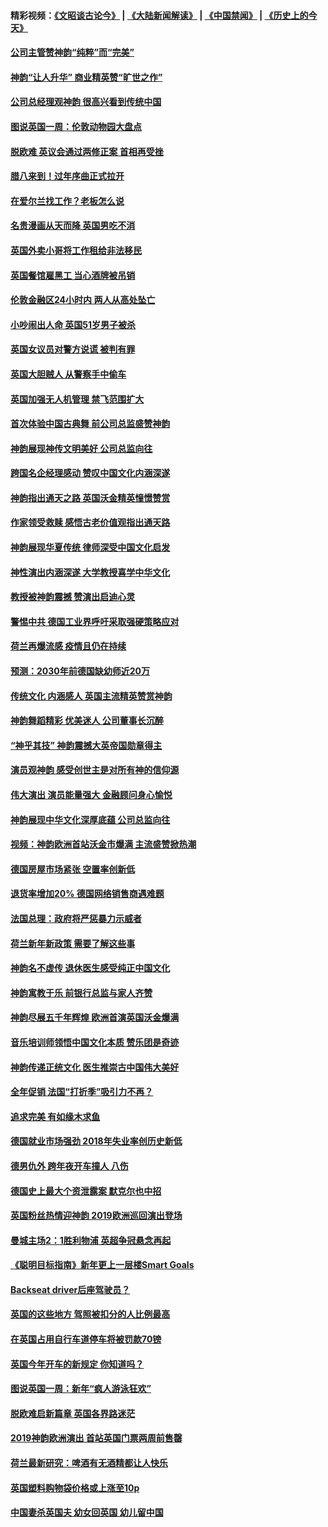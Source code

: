 #### 精彩视频：[《文昭谈古论今》](https://github.com/gfw-breaker/wenzhao/blob/master/README.md?t=01121230) | [《大陆新闻解读》](https://github.com/gfw-breaker/ntdtv-comedy/blob/master/README.md?t=01121230) | [《中国禁闻》](https://github.com/gfw-breaker/ntdtv-news/blob/master/README.md?t=01121230) | [《历史上的今天》](https://github.com/gfw-breaker/today-in-history/blob/master/README.md?t=01121230) 

#### [公司主管赞神韵“纯粹”而“完美”](../pages/nsc974/n10969882.md?t=01121230) 

#### [神韵“让人升华” 商业精英赞“旷世之作”](../pages/nsc974/n10969860.md?t=01121230) 

#### [公司总经理观神韵 很高兴看到传统中国](../pages/nsc974/n10969730.md?t=01121230) 

#### [图说英国一周：伦敦动物园大盘点](../pages/nsc974/n10969365.md?t=01121230) 

#### [脱欧难 英议会通过两修正案 首相再受挫](../pages/nsc974/n10968468.md?t=01121230) 

#### [腊八来到！过年序曲正式拉开](../pages/nsc974/n10968649.md?t=01121230) 

#### [在爱尔兰找工作？老板怎么说](../pages/nsc974/n10968555.md?t=01121230) 

#### [名贵漫画从天而降 英国男吃不消](../pages/nsc974/n10968559.md?t=01121230) 

#### [英国外卖小哥将工作租给非法移民](../pages/nsc974/n10968548.md?t=01121230) 

#### [英国餐馆雇黑工 当心酒牌被吊销](../pages/nsc974/n10968537.md?t=01121230) 

#### [伦敦金融区24小时内 两人从高处坠亡](../pages/nsc974/n10968533.md?t=01121230) 

#### [小吵闹出人命 英国51岁男子被杀](../pages/nsc974/n10968526.md?t=01121230) 

#### [英国女议员对警方说谎 被判有罪](../pages/nsc974/n10968517.md?t=01121230) 

#### [英国大胆贼人 从警察手中偷车](../pages/nsc974/n10968489.md?t=01121230) 

#### [英国加强无人机管理 禁飞范围扩大](../pages/nsc974/n10968473.md?t=01121230) 

#### [首次体验中国古典舞 前公司总监盛赞神韵](../pages/nsc974/n10967619.md?t=01121230) 

#### [神韵展现神传文明美好 公司总监向往](../pages/nsc974/n10967402.md?t=01121230) 

#### [跨国名企经理感动 赞叹中国文化内涵深遂](../pages/nsc974/n10967396.md?t=01121230) 

#### [神韵指出通天之路 英国沃金精英憧憬赞赏](../pages/nsc974/n10967254.md?t=01121230) 

#### [作家领受救赎 感悟古老价值观指出通天路](../pages/nsc974/n10967056.md?t=01121230) 

#### [神韵展现华夏传统 律师深受中国文化启发](../pages/nsc974/n10966824.md?t=01121230) 

#### [神性演出内涵深遂 大学教授喜学中华文化](../pages/nsc974/n10966804.md?t=01121230) 

#### [教授被神韵震撼 赞演出启迪心灵](../pages/nsc974/n10966792.md?t=01121230) 

#### [警惕中共 德国工业界呼吁采取强硬策略应对](../pages/nsc974/n10966701.md?t=01121230) 

#### [荷兰再爆流感 疫情且仍在持续](../pages/nsc974/n10965996.md?t=01121230) 

#### [预测：2030年前德国缺幼师近20万](../pages/nsc974/n10965934.md?t=01121230) 

#### [传统文化 内涵感人 英国主流精英赞赏神韵](../pages/nsc974/n10965374.md?t=01121230) 

#### [神韵舞蹈精彩 优美迷人 公司董事长沉醉](../pages/nsc974/n10965237.md?t=01121230) 

#### [“神乎其技” 神韵震撼大英帝国勋章得主](../pages/nsc974/n10964718.md?t=01121230) 

#### [演员观神韵 感受创世主是对所有神的信仰源](../pages/nsc974/n10964931.md?t=01121230) 

#### [伟大演出 演员能量强大 金融顾问身心愉悦](../pages/nsc974/n10964616.md?t=01121230) 

#### [神韵展现中华文化深厚底蕴 公司总监向往](../pages/nsc974/n10964581.md?t=01121230) 

#### [视频：神韵欧洲首站沃金市爆满 主流盛赞掀热潮](../pages/nsc974/n10964483.md?t=01121230) 

#### [德国房屋市场紧张 空置率创新低](../pages/nsc974/n10964397.md?t=01121230) 

#### [退货率增加20% 德国网络销售商遇难题](../pages/nsc974/n10964456.md?t=01121230) 

#### [法国总理：政府将严惩暴力示威者](../pages/nsc974/n10963993.md?t=01121230) 

#### [荷兰新年新政策 需要了解这些事](../pages/nsc974/n10963965.md?t=01121230) 

#### [神韵名不虚传 退休医生感受纯正中国文化](../pages/nsc974/n10962905.md?t=01121230) 

#### [神韵寓教于乐 前银行总监与家人齐赞](../pages/nsc974/n10962993.md?t=01121230) 

#### [神韵尽展五千年辉煌 欧洲首演英国沃金爆满](../pages/nsc974/n10962683.md?t=01121230) 

#### [音乐培训师领悟中国文化本质 赞乐团是奇迹](../pages/nsc974/n10962443.md?t=01121230) 

#### [神韵传递正统文化 医生推崇古中国伟大美好](../pages/nsc974/n10962397.md?t=01121230) 

#### [全年促销 法国“打折季”吸引力不再？](../pages/nsc974/n10961553.md?t=01121230) 

#### [追求完美 有如缘木求鱼](../pages/nsc974/n10962255.md?t=01121230) 

#### [德国就业市场强劲 2018年失业率创历史新低](../pages/nsc974/n10961491.md?t=01121230) 

#### [德男仇外 跨年夜开车撞人 八伤](../pages/nsc974/n10961367.md?t=01121230) 

#### [德国史上最大个资泄露案 默克尔也中招](../pages/nsc974/n10960100.md?t=01121230) 

#### [英国粉丝热情迎神韵 2019欧洲巡回演出登场](../pages/nsc974/n10958683.md?t=01121230) 

#### [曼城主场2：1胜利物浦 英超争冠悬念再起](../pages/nsc974/n10954843.md?t=01121230) 

#### [《聪明目标指南》新年更上一层楼Smart Goals](../pages/nsc974/n10954583.md?t=01121230) 

#### [Backseat driver后座驾驶员？](../pages/nsc974/n10954192.md?t=01121230) 

#### [英国的这些地方 驾照被扣分的人比例最高](../pages/nsc974/n10954152.md?t=01121230) 

#### [在英国占用自行车道停车将被罚款70镑](../pages/nsc974/n10954142.md?t=01121230) 

#### [英国今年开车的新规定 你知道吗？](../pages/nsc974/n10953267.md?t=01121230) 

#### [图说英国一周：新年“疯人游泳狂欢”](../pages/nsc974/n10953234.md?t=01121230) 

#### [脱欧难启新篇章 英国各界路迷茫](../pages/nsc974/n10951727.md?t=01121230) 

#### [2019神韵欧洲演出 首站英国门票两周前售罄](../pages/nsc974/n10951678.md?t=01121230) 

#### [荷兰最新研究：啤酒有无酒精都让人快乐](../pages/nsc974/n10950834.md?t=01121230) 

#### [英国塑料购物袋价格或上涨至10p](../pages/nsc974/n10951770.md?t=01121230) 

#### [中国妻杀英国夫 幼女回英国 幼儿留中国](../pages/nsc974/n10951754.md?t=01121230) 

